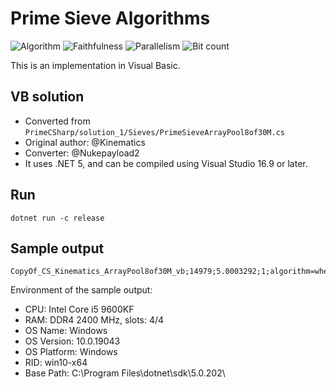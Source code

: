 # Prime Sieve Algorithms

![Algorithm](https://img.shields.io/badge/Algorithm-wheel-green)
![Faithfulness](https://img.shields.io/badge/Faithful-yes-green)
![Parallelism](https://img.shields.io/badge/Parallel-no-green)
![Bit count](https://img.shields.io/badge/Bits-1-green)

This is an implementation in Visual Basic.

## VB solution

- Converted from `PrimeCSharp/solution_1/Sieves/PrimeSieveArrayPool8of30M.cs`
- Original author: @Kinematics
- Converter: @Nukepayload2
- It uses .NET 5, and can be compiled using Visual Studio 16.9 or later.

## Run 
```console
dotnet run -c release
```

## Sample output
```
CopyOf_CS_Kinematics_ArrayPool8of30M_vb;14979;5.0003292;1;algorithm=wheel,faithful=yes,bits=1
```

Environment of the sample output:
- CPU:         Intel Core i5 9600KF
- RAM:         DDR4 2400 MHz, slots: 4/4
- OS Name:     Windows
- OS Version:  10.0.19043
- OS Platform: Windows
- RID:         win10-x64
- Base Path:   C:\Program Files\dotnet\sdk\5.0.202\
